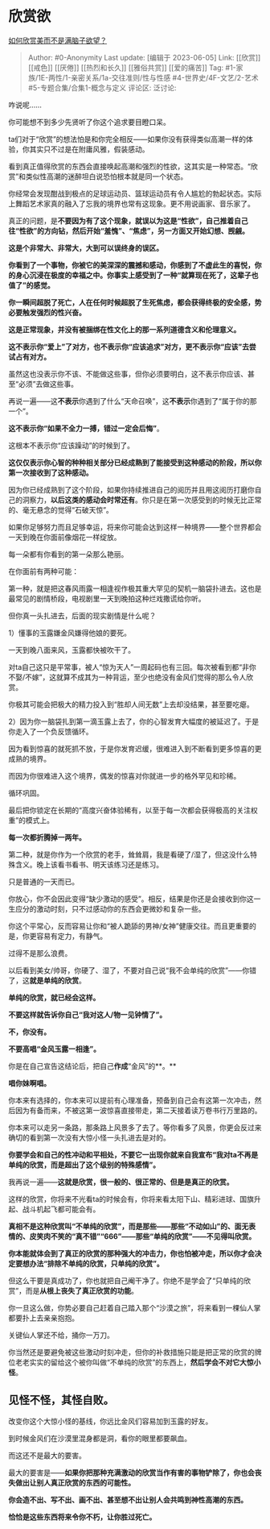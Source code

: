 # 欣赏欲
[如何欣赏美而不是满脑子欲望？](https://www.zhihu.com/question/40157898/answer/2272863505)

> Author: #0-Anonymity
> Last update: [编辑于 2023-06-05]
> Link: [[欣赏]] [[戒色]] [[厌倦]] [[热烈和长久]] [[雅俗共赏]] [[爱的痛苦]]
> Tag: #1-家族/1E-两性/1-亲密关系/1a-交往准则/性与性感 #4-世界史/4F-文艺/2-艺术 #5-专题合集/合集1-概念与定义
> 评论区:
> 泛讨论:

咋说呢……

你可能想不到多少先贤听了你这个追求要目瞪口呆。

ta们对于“欣赏”的想法怕是和你完全相反——如果你没有获得类似高潮一样的体验，你其实只不过是在附庸风雅，假装感动。

看到真正值得欣赏的东西会直接唤起高潮和强烈的性欲，这其实是一种常态。“欣赏”和类似性高潮的迷醉坦白说恐怕根本就是同一个状态。

你经常会发现酣战到极点的足球运动员、篮球运动员有令人尴尬的勃起状态。实际上舞蹈艺术家真的融入了忘我的境界也常有这现象。更不用说画家、音乐家了。

真正的问题，是**不要因为有了这个现象，就误以为这是“性欲”，自己推着自己往“性欲”的方向钻，然后开始“羞愧”、“焦虑”，另一方面又开始幻想、觊觎。**

**这是个非常大、非常大，大到可以误终身的误区。**

**你看到了一个事物，你被它的美深深的震撼和感动，你感到了不虚此生的喜悦，你的身心沉浸在极度的幸福之中。你事实上感受到了一种“就算现在死了，这辈子也值了”的感觉。**

**你一瞬间超脱了死亡，人在任何时候超脱了生死焦虑，都会获得终极的安全感，势必要触发强烈的性兴奋。**

**这是正常现象，并没有被捆绑在性文化上的那一系列道德含义和伦理意义。**

**这不表示你“爱上”了对方，也不表示你“应该追求”对方，更不表示你“应该”去尝试占有对方。**

虽然这也没表示你不该、不能做这些事，但你必须要明白，这不表示你应该、甚至“必须”去做这些事。

再说一遍——这**不表示**你遇到了什么“天命召唤”，这**不表示**你遇到了“属于你的那一个”。

**这不表示你“如果不全力一搏，错过一定会后悔”**。

这根本不表示你“应该躁动”的时候到了。

**这仅仅表示你心智的种种相关部分已经成熟到了能接受到这种感动的阶段，所以你第一次接收到了这种感动。**

因为你已经成熟到了这个阶段，如果你持续推进自己的阅历并且用这阅历打磨你自己的洞察力，**以后这类的感动会时常还有**。你只是在第一次感受到的时候无比正常的、毫无悬念的觉得“石破天惊”。

如果你足够努力而且足够幸运，将来你可能会达到这样一种境界——整个世界都会一天到晚在你面前像烟花一样绽放。

每一朵都有你看到的第一朵那么艳丽。

在你面前有两种可能：

第一种，就是把这春风雨露一相逢视作极其重大罕见的契机一脑袋扑进去。这也是最常见的剧情桥段，电视剧里一天到晚拍这种烂戏撒谎给你听。

但你真一头扎进去，后面的现实剧情是什么呢？

1）懂事的玉露嫌金风嫌得他娘的要死。

一天到晚八面来风，玉露都快被吹干了。

对ta自己这只是平常事，被人“惊为天人”一周起码也有三回。每次被看到都“非你不娶/不嫁”，这就算不成其为一种背运，至少也绝没有金风们觉得的那么令人欣赏。

你极其可能会把极大的精力投入到“胜却人间无数”上去却没结果，甚至要吃瘪。

2）因为你一脑袋扎到第一滴玉露上去了，你的心智发育大幅度的被延迟了。于是你走入了一个负反馈循环。

因为看到惊喜的就死抓不放，于是你发育迟缓，很难进入到不断看到更多惊喜的更成熟的境界。

而因为你很难进入这个境界，偶发的惊喜对你就进一步的格外罕见和珍稀。

循环巩固。

最后把你锁定在长期的“高度兴奋体验稀有，以至于每一次都会获得极高的关注权重”的模式上。

**每一次都折腾掉一两年。**

第二种，就是你作为一个欣赏的老手，耸耸肩，我是看硬了/湿了，但这没什么特殊含义。晚上该看书看书、明天该练习还是练习。

只是普通的一天而已。

你放心，你不会因此变得“缺少激动的感受”。相反，结果是你还是会接收到你这一生应分的激动时刻，只不过感动你的东西会更微妙和复杂一些。

你这个平常心，反而容易让你和“被人跪舔的男神/女神”健康交往。而且更重要的是，你更容易有定力，有静气。

过得不是那么浪费。

以后看到美女/帅哥，你硬了、湿了，不要对自己说“我不会单纯的欣赏”——你错了，这**就是单纯的欣赏**。

**单纯的欣赏，就已经会这样。**

**不要这样就告诉你自己“我对这人/物一见钟情了”。**

**不，你没有。**

**不要高唱“金风玉露一相逢”。**

你是在自己宣告这结论后，把自己**作成**“金风”的**。**

**唱你妹啊唱。**

你本来有选择的，你本来可以提前有心理准备，预备到自己会有这第一次冲击，然后因为有备而来，不被这第一波惊喜直接带走，第二天接着读万卷书行万里路的。

你本来可以走另一条路，那条路上风景多了去了。等你看多了风景，你更会反过来确切的看到第一次没有大惊小怪一头扎进去是对的。

**你要学会和自己的性冲动和平相处，不要它一出现你就来自我宣布“我对ta不再是单纯的欣赏，而是超出了这个级别的特殊感情”。**

我再说一遍——**这就是欣赏，很一般的、很正常的、但是是真正的欣赏。**

这样的欣赏，你将来不光看ta的时候会有，你将来看太阳下山、精彩进球、国旗升起、战斗机起飞都可能会有。

**真相不是这种欣赏叫“不单纯的欣赏”，而是那些——那些“不动如山”的、面无表情的、皮笑肉不笑的“真不错”“666”——那些“单纯的欣赏”——不见得叫欣赏。**

**你本能就体会到了真正的欣赏的那种强大的冲击力，你也怕被冲走，所以你才会决定要想办法“排除不单纯的欣赏，只单纯的欣赏”。**

但这么干要是真成功了，你也就把自己阉干净了。你绝不是学会了“只单纯的欣赏”，而是**从根上丧失了真正欣赏的功能**。

你一旦这么做，你势必要自己赶着自己踏入那个“沙漠之旅”，将来看到一棵仙人掌都要扑上去亲亲抱抱。

关键仙人掌还不给，捅你一万刀。

你当然还是要避免被这些激动时刻冲走，但你的补救措施只能是把正常的欣赏的牌位老老实实的留给这个被你叫做“不单纯的欣赏”的东西上，**然后学会不对它大惊小怪**。

## 见怪不怪，其怪自败。 ##

改变你这个大惊小怪的基线，你远比金风们容易加到玉露的好友。

到时候金风们在沙漠里混身都是洞，看你的眼里都要飙血。

而这还不是最大的要害。

最大的要害是——**如果你把那种充满激动的欣赏当作有害的事物铲除了，你也会丧失做出让别人真正欣赏的东西的可能性。**

**你会造不出、写不出、画不出、甚至想不出让别人会共鸣到神性高潮的东西。**

**恰恰是这些东西将来令你不朽，让你胜过死亡。**